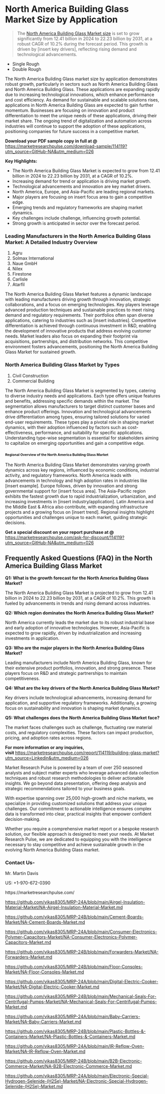 <h1>North America Building Glass Market&nbsp;Size by Application</h1><blockquote><p>The <a href="https://marketresearchpulse.com/download-sample/114119?utm_source=GitHub-NA&amp;utm_medium=026">North America Building Glass Market size</a> is set to grow significantly from 12.41 billion in 2024 to 22.23 billion by 2031, at a robust CAGR of 10.2% during the forecast period. This growth is driven by [insert key drivers], reflecting rising demand and technological advancements.</p></blockquote><ul><li>Single Rough<li> Double Rough</li></ul><p>The North America Building Glass market size by application demonstrates robust growth, particularly in sectors such as North America Building Glass and North America Building Glass. These applications are expanding rapidly due to increasing technological innovations, which enhance performance and cost efficiency. As demand for sustainable and scalable solutions rises, applications in North America Building Glass are expected to gain further momentum. Businesses are focusing on innovation and product differentiation to meet the unique needs of these applications, driving their market share. The ongoing trend of digitalization and automation across industries will continue to support the adoption of these applications, positioning companies for future success in a competitive market.</p><p><strong>Download your PDF sample copy in full at @ </strong><a href="https://marketresearchpulse.com/download-sample/114119?utm_source=GitHub-NA&amp;utm_medium=026">https://marketresearchpulse.com/download-sample/114119?utm_source=GitHub-NA&amp;utm_medium=026</a></p><p><strong>Key Highlights: </strong></p><ul><li>The North America Building Glass Market is expected to grow from 12.41 billion in 2024 to 22.23 billion by 2031, at a CAGR of 10.2%.</li><li>Increasing demand for trend or application is driving market growth.</li><li>Technological advancements and innovation are key market drivers.</li><li>North America, Europe, and Asia-Pacific are leading regional markets.</li><li>Major players are focusing on insert focus area to gain a competitive edge.</li><li>Emerging trends and regulatory frameworks are shaping market dynamics.</li><li>Key challenges include challenge, influencing growth potential.</li><li>Strong growth is anticipated in sector over the forecast period.</li></ul><h3>Leading Manufacturers in the North America Building Glass Market: A Detailed Industry Overview</h3><ol><li>Agru</li><li>Solmax International</li><li>Naue GmbH</li><li>Nilex</li><li>Firestone</li><li>Carlisle</li><li>Atarfil</li></ol><div class="flex max-w-full flex-col flex-grow"><div class="min-h-8 text-message flex w-full flex-col items-end gap-2 whitespace-normal break-words [.text-message+&amp;]:mt-5" dir="auto" data-message-author-role="assistant" data-message-id="fd8432e4-4910-450d-b182-61b7bfb0a01f" data-message-model-slug="gpt-4o"><div class="flex w-full flex-col gap-1 empty:hidden first:pt-[3px]"><div class="markdown prose w-full break-words dark:prose-invert light"><p>The North America Building Glass Market features a dynamic landscape with leading manufacturers driving growth through innovation, strategic collaborations, and a focus on emerging technologies. Key players leverage advanced production techniques and sustainable practices to meet rising demand and regulatory requirements. Their portfolios often span diverse applications, catering to industries such as [insert industries]. Competitive differentiation is achieved through continuous investment in R&amp;D, enabling the development of innovative products that address evolving customer needs. Market leaders also focus on expanding their footprint via acquisitions, partnerships, and distribution networks. This competitive environment fosters advancements, positioning the North America Building Glass Market for sustained growth.</p></div></div></div></div><h3>North America Building Glass Market by Types</h3><ol><li>Civil Construction<li> Commercial Building</li></ol><div class="flex max-w-full flex-col flex-grow"><div class="min-h-8 text-message flex w-full flex-col items-end gap-2 whitespace-normal break-words [.text-message+&amp;]:mt-5" dir="auto" data-message-author-role="assistant" data-message-id="084470be-0bb7-4664-bddf-5156b4f41249" data-message-model-slug="gpt-4o-mini"><div class="flex w-full flex-col gap-1 empty:hidden first:pt-[3px]"><div class="markdown prose w-full break-words dark:prose-invert light"><p>The North America Building Glass Market is segmented by types, catering to diverse industry needs and applications. Each type offers unique features and benefits, addressing specific demands within the market. The segmentation allows manufacturers to target distinct customer bases and enhance product offerings. Innovation and technological advancements drive differentiation among types, ensuring tailored solutions for varied end-user requirements. These types play a pivotal role in shaping market dynamics, with their adoption influenced by factors such as cost-effectiveness, performance, and suitability for specific applications. Understanding type-wise segmentation is essential for stakeholders aiming to capitalize on emerging opportunities and gain a competitive edge.</p></div></div></div></div><h3><span style="font-size: 11px;">Regional Overview of the North America Building Glass Market</span></h3><div class="flex max-w-full flex-col flex-grow"><div class="min-h-8 text-message flex w-full flex-col items-end gap-2 whitespace-normal break-words [.text-message+&amp;]:mt-5" dir="auto" data-message-author-role="assistant" data-message-id="e9038762-ce64-4e30-91c9-9bd413514231" data-message-model-slug="gpt-4o-mini"><div class="flex w-full flex-col gap-1 empty:hidden first:pt-[3px]"><div class="markdown prose w-full break-words dark:prose-invert light"><p>The North America Building Glass Market demonstrates varying growth dynamics across key regions, influenced by economic conditions, industrial activity, and regulatory frameworks. North America leads with advancements in technology and high adoption rates in industries like [insert example]. Europe follows, driven by innovation and strong governmental support for [insert focus area]. The Asia-Pacific region exhibits the fastest growth due to rapid industrialization, urbanization, and increasing investments in [insert industry/application]. Latin America and the Middle East &amp; Africa also contribute, with expanding infrastructure projects and a growing focus on [insert trend]. Regional insights highlight opportunities and challenges unique to each market, guiding strategic decisions.</p></div></div></div></div><p><strong>Get a special discount on your report purchase at @ </strong><a href="https://marketresearchpulse.com/ask-for-discount/114119?utm_source=GitHub-NA&amp;utm_medium=026">https://marketresearchpulse.com/ask-for-discount/114119?utm_source=GitHub-NA&amp;utm_medium=026</a></p><h2>Frequently Asked Questions (FAQ) in the North America Building Glass Market</h2><p><strong>Q1: What is the growth forecast for the North America Building Glass Market?</strong></p><p>The North America Building Glass Market is projected to grow from 12.41 billion in 2024 to 22.23 billion by 2031, at a CAGR of 10.2%. This growth is fueled by advancements in trends and rising demand across industries.</p><p><strong>Q2: Which region dominates the North America Building Glass Market?</strong></p><p>North America currently leads the market due to its robust industrial base and early adoption of innovative technologies. However, Asia-Pacific is expected to grow rapidly, driven by industrialization and increasing investments in application.</p><p><strong>Q3: Who are the major players in the North America Building Glass Market?</strong></p><p>Leading manufacturers include North America Building Glass, known for their extensive product portfolios, innovation, and strong presence. These players focus on R&amp;D and strategic partnerships to maintain competitiveness.</p><p><strong>Q4: What are the key drivers of the North America Building Glass Market?</strong></p><p>Key drivers include technological advancements, increasing demand for application, and supportive regulatory frameworks. Additionally, a growing focus on sustainability and innovation is shaping market dynamics.</p><p><strong>Q5: What challenges does the North America Building Glass Market face?</strong></p><p>The market faces challenges such as challenge, fluctuating raw material costs, and regulatory complexities. These factors can impact production, pricing, and adoption rates across regions.</p><p><strong>For more information or any inquiries, visit&nbsp;</strong><a href="https://marketresearchpulse.com/report/114119/building-glass-market?utm_source=Linkedin&utm_medium=026">https://marketresearchpulse.com/report/114119/building-glass-market?utm_source=Linkedin&utm_medium=026</a></p><p>Market Research Pulse is powered by a team of over 250 seasoned analysts and subject matter experts who leverage advanced data collection techniques and robust research methodologies to deliver actionable insights. We go beyond data presentation, offering deep analysis and strategic recommendations tailored to your business goals.</p><p>With expertise spanning over 25,000 high-growth and niche markets, we specialize in providing customized solutions that address your unique challenges. Our commitment to actionable intelligence ensures complex data is transformed into clear, practical insights that empower confident decision-making.</p><p>Whether you require a comprehensive market report or a bespoke research solution, our flexible approach is designed to meet your needs. At Market Research Pulse, we are dedicated to equipping you with the intelligence necessary to stay competitive and achieve sustainable growth in the evolving North America Building Glass market.</p><h3><strong>Contact Us-</strong></h3><p>Mr. Martin Davis</p><p>US: +1-970-672-0390</p><p>https://marketresearchpulse.com/</p><p><a href="https://github.com/vikas8305/MRP-24A/blob/main/Airgel-Insulation-Material-Market/NA-Airgel-Insulation-Material-Market.md">https://github.com/vikas8305/MRP-24A/blob/main/Airgel-Insulation-Material-Market/NA-Airgel-Insulation-Material-Market.md</a></p><p><a href="https://github.com/vikas8305/MRP-24B/blob/main/Cement-Boards-Market/NA-Cement-Boards-Market.md">https://github.com/vikas8305/MRP-24B/blob/main/Cement-Boards-Market/NA-Cement-Boards-Market.md</a></p><p><a href="https://github.com/vikas8305/MRP-24A/blob/main/Consumer-Electronics-Polymer-Capacitors-Market/NA-Consumer-Electronics-Polymer-Capacitors-Market.md">https://github.com/vikas8305/MRP-24A/blob/main/Consumer-Electronics-Polymer-Capacitors-Market/NA-Consumer-Electronics-Polymer-Capacitors-Market.md</a></p><p><a href="https://github.com/vikas8305/MRP-24B/blob/main/Forwarders-Market/NA-Forwarders-Market.md">https://github.com/vikas8305/MRP-24B/blob/main/Forwarders-Market/NA-Forwarders-Market.md</a></p><p><a href="https://github.com/vikas8305/MRP-24B/blob/main/Floor-Consoles-Market/NA-Floor-Consoles-Market.md">https://github.com/vikas8305/MRP-24B/blob/main/Floor-Consoles-Market/NA-Floor-Consoles-Market.md</a></p><p><a href="https://github.com/vikas8305/MRP-24A/blob/main/Digital-Electric-Cooker-Market/NA-Digital-Electric-Cooker-Market.md">https://github.com/vikas8305/MRP-24A/blob/main/Digital-Electric-Cooker-Market/NA-Digital-Electric-Cooker-Market.md</a></p><p><a href="https://github.com/vikas8305/MRP-24B/blob/main/Mechanical-Seals-For-Centrifugal-Pumps-Market/NA-Mechanical-Seals-For-Centrifugal-Pumps-Market.md">https://github.com/vikas8305/MRP-24B/blob/main/Mechanical-Seals-For-Centrifugal-Pumps-Market/NA-Mechanical-Seals-For-Centrifugal-Pumps-Market.md</a></p><p><a href="https://github.com/vikas8305/MRP-24A/blob/main/Baby-Carriers-Market/NA-Baby-Carriers-Market.md">https://github.com/vikas8305/MRP-24A/blob/main/Baby-Carriers-Market/NA-Baby-Carriers-Market.md</a></p><p><a href="https://github.com/vikas8305/MRP-24B/blob/main/Plastic-Bottles-&-Containers-Market/NA-Plastic-Bottles-&-Containers-Market.md">https://github.com/vikas8305/MRP-24B/blob/main/Plastic-Bottles-&-Containers-Market/NA-Plastic-Bottles-&-Containers-Market.md</a></p><p><a href="https://github.com/vikas8305/MRP-24A/blob/main/IR-Reflow-Oven-Market/NA-IR-Reflow-Oven-Market.md">https://github.com/vikas8305/MRP-24A/blob/main/IR-Reflow-Oven-Market/NA-IR-Reflow-Oven-Market.md</a></p><p><a href="https://github.com/vikas8305/MRP-24B/blob/main/B2B-Electronic-Commerce-Market/NA-B2B-Electronic-Commerce-Market.md">https://github.com/vikas8305/MRP-24B/blob/main/B2B-Electronic-Commerce-Market/NA-B2B-Electronic-Commerce-Market.md</a></p><p><a href="https://github.com/vikas8305/MRP-24A/blob/main/Electronic-Special-Hydrogen-Selenide-(H2Se)-Market/NA-Electronic-Special-Hydrogen-Selenide-(H2Se)-Market.md">https://github.com/vikas8305/MRP-24A/blob/main/Electronic-Special-Hydrogen-Selenide-(H2Se)-Market/NA-Electronic-Special-Hydrogen-Selenide-(H2Se)-Market.md</a></p>
